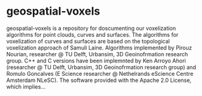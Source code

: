 # geospatial-voxels
geospatial-voxels is a repository for doscumenting our voxelization algorithms for point clouds, curves and surfaces. 
The algorithms for voxelization of curves and surfaces are based on the topological voxelization approach of Samuli Laine. 
Algorithms implemented by Pirouz Nourian, researcher @ TU Delft, Urbansim, 3D Geoinofrmation research group. 
C++ and C versions have been implemnted by Ken Arroyo Ahori (researcher @ TU Delft, Urbansim, 3D Geoinofrmation research group)
and Romulo Goncalves (E Science researcher @ Nethelrands eScience Centre Amsterdam NLeSC). 
The software provided with the Apache 2.0 License, which implies...
